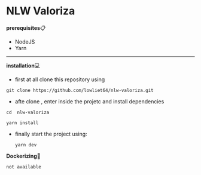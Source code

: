 # NLW Valoriza

**prerequisites**📋
 - NodeJS
 - Yarn
***
**installation**💻

 - first at all clone this repository using 
  
  ```git clone https://github.com/lowliet64/nlw-valoriza.git```

  - afte clone , enter inside the projetc and install dependencies 
  
  ```cd  nlw-valoriza```
  
  ```yarn install``` 

  - finally start the project using:
    
    ```yarn dev```


**Dockerizing**🐳

 ```not available```


